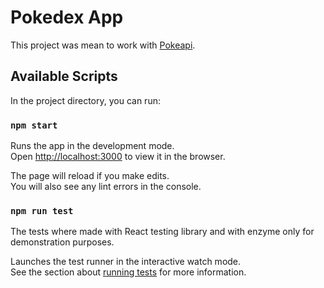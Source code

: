# Pokedex App

This project was mean to work with [Pokeapi](https://pokeapi.co/).

## Available Scripts

In the project directory, you can run:

### `npm start`

Runs the app in the development mode.\
Open [http://localhost:3000](http://localhost:3000) to view it in the browser.

The page will reload if you make edits.\
You will also see any lint errors in the console.

### `npm run test`

The tests where made with React testing library and with enzyme only for demonstration purposes.

Launches the test runner in the interactive watch mode.\
See the section about [running tests](https://facebook.github.io/create-react-app/docs/running-tests) for more information.